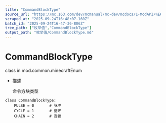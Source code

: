 ```yaml
---
title: "CommandBlockType"
source_url: "https://mc.163.com/dev/mcmanual/mc-dev/mcdocs/1-ModAPI/%E6%9E%9A%E4%B8%BE%E5%80%BC/CommandBlockType.html"
scraped_at: "2025-09-24T16:48:07.160Z"
batch_id: "2025-09-24T16-47-36-886Z"
tree_path: ["枚举值","CommandBlockType"]
output_path: "枚举值/CommandBlockType.md"
---
```


#  CommandBlockType

class in mod.common.minecraftEnum

*   描述
    
    命令方块类型
    

```
class CommandBlockType:
	PULSE = 0  		# 脉冲
	CYCLE = 1  		# 循环
	CHAIN = 2  		# 连锁


```
